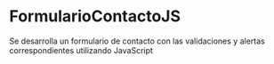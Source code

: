 # FormularioContactoJS

Se desarrolla un formulario de contacto con las validaciones y alertas correspondientes utilizando JavaScript
